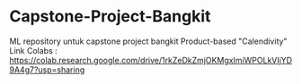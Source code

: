 # Capstone-Project-Bangkit
ML repository untuk capstone project bangkit Product-based "Calendivity"
Link Colabs : https://colab.research.google.com/drive/1rkZeDkZmjOKMgxImiWPOLkVIjYD9A4g7?usp=sharing
